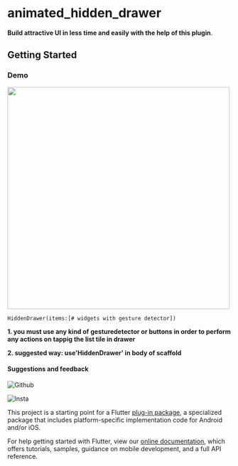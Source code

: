 # animated_hidden_drawer

**Build attractive UI in less time and easily with the help of this plugin**.

## Getting Started

### Demo

<img src="drawer_demo.gif"  height ="500" >

```
HiddenDrawer(items:[# widgets with gesture detector])
```

**1. you must use any kind of gesturedetector or buttons in order to perform any actions on tappig the list tile in drawer**

**2. suggested way: use'HiddenDrawer' in body of scaffold**

#### Suggestions and feedback

![Github]("https://github.com/krish-dev-7")

![Insta]("https://instagram.com/krish_krush")

This project is a starting point for a Flutter
[plug-in package](https://flutter.dev/developing-packages/),
a specialized package that includes platform-specific implementation code for
Android and/or iOS.

For help getting started with Flutter, view our
[online documentation](https://flutter.dev/docs), which offers tutorials,
samples, guidance on mobile development, and a full API reference.

